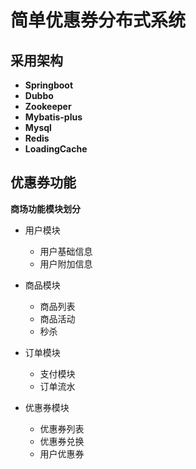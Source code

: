 # 简单优惠券分布式系统
## 采用架构
- **Springboot**
- **Dubbo**
- **Zookeeper**
- **Mybatis-plus**
- **Mysql**
- **Redis**
- **LoadingCache**


## 优惠券功能
**商场功能模块划分**

- 用户模块
    - 用户基础信息
    - 用户附加信息
    
- 商品模块
    - 商品列表
    - 商品活动
    - 秒杀

- 订单模块
    - 支付模块
    - 订单流水

- 优惠券模块
    - 优惠券列表
    - 优惠券兑换
    - 用户优惠券
    